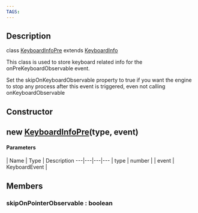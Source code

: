 ```yaml
---
TAGS:
---
```

## Description

class [KeyboardInfoPre](/classes/3.1/KeyboardInfoPre) extends [KeyboardInfo](/classes/3.1/KeyboardInfo)

This class is used to store keyboard related info for the onPreKeyboardObservable event.

Set the skipOnKeyboardObservable property to true if you want the engine to stop any process after this event is triggered, even not calling onKeyboardObservable

## Constructor

## new [KeyboardInfoPre](/classes/3.1/KeyboardInfoPre)(type, event)



#### Parameters
 | Name | Type | Description
---|---|---|---
 | type | number | 
 | event | KeyboardEvent | 
## Members

### skipOnPointerObservable : boolean


